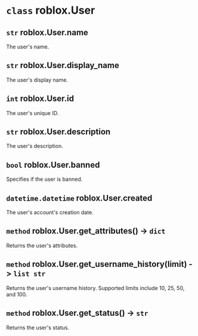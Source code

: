 # `class` roblox.**User**

## `str` roblox.User.**name**
The user's name.

## `str` roblox.User.**display_name**
The user's display name.

## `int` roblox.User.**id**
The user's unique ID.

## `str` roblox.User.**description**
The user's description.

## `bool` roblox.User.**banned**
Specifies if the user is banned.

## `datetime.datetime` roblox.User.**created**
The user's account's creation date.

## `method` roblox.User.**get_attributes()** -> `dict`
Returns the user's attributes.

## `method` roblox.User.**get_username_history(limit)** -> `list str`
Returns the user's username history. Supported limits include 10, 25, 50, and 100.

## `method` roblox.User.**get_status()** -> `str`
Returns the user's status.